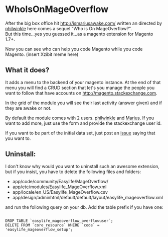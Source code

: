 WhoIsOnMageOverflow
===================

After the big box office hit <a href="http://ismariusawake.com/" target="_blank">http://ismariusawake.com/</a> written an directed by <a href="https://github.com/philwinkle" target="_blank">philwinkle</a>
here comes a sequel "Who is On MageOverflow?".  
But this time...yes you guessed it...as a magento extension for Magento 1.7+.

Now you can see who can help you code Magento while you code Magento. (insert Xzibit meme here)

What it does?
-----------

It adds a menu to the backend of your magento instance.
At the end of that menu you will find a CRUD section that let's you manage the people you want to follow that have accounts on <a href="http://magento.stackexchange.com" target="_blank">http://magento.stackexchange.com</a>.

In the grid of the module you will see their last activity (answer given) and if they are awake or not.

By default the module comes with 2 users. <a href="http://magento.stackexchange.com/users/336/philwinkle" target="_blank">philwinkle</a> and <a href="http://magento.stackexchange.com/users/146/marius" target="_blank">Marius</a>.
If you want to add more, just use the form and provide the stackexchange user id.

If you want to be part of the initial data set, just post an <a href="https://github.com/tzyganu/WhoIsOnMageOverflow/issues" target="_blank">issue</a> saying that you want to.

Uninstall:
---------

I don't know why would you want to uninstall such an awesome extension, but if you insist, you have to delete the following files and folders:

 - app/code/community/Easylife/MageOverflow/
 - app/etc/modules/Easylife_MageOverflow.xml
 - app/locale/en_US/Easylife_MageOverflow.csv
 - app/design/adminhtml/default/default/layout/easylife_mageoverflow.xml

and run the following query on your db. Add the table prefix if you have one:

<pre><code>
DROP TABLE `easylife_mageoverflow_overflowuser`;
DELETE FROM `core_resource` WHERE `code` = 'easylife_mageoverflow_setup';
</code></pre>
